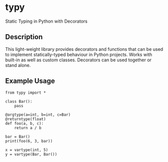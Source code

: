 # typy
Static Typing in Python with Decorators

## Description
This light-weight library provides decorators and functions that can be used to implement statically-typed behaviour in Python projects. Works with built-in as well as custom classes. Decorators can be used together or stand alone.

## Example Usage
```
from typy import *

class Bar():
	pass

@argtype(a=int, b=int, c=Bar)
@returntype(float)
def foo(a, b, c):
	return a / b

bar = Bar()
print(foo(6, 3, bar))

x = vartype(int, 5)
y = vartype(Bar, Bar())
```